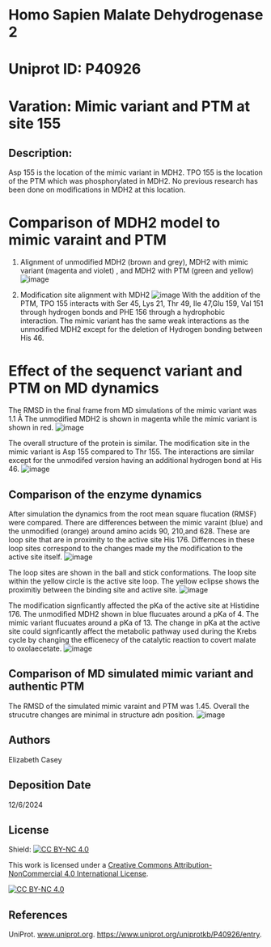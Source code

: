 # Homo Sapien Malate Dehydrogenase 2

# Uniprot ID: P40926

# Varation: Mimic variant and PTM at site 155

## Description:

Asp 155 is the location of the mimic variant in MDH2. TPO 155 is the location of the PTM which was phosphorylated in MDH2. No previous research has been done on modifications in MDH2 at this location. 

# Comparison of MDH2 model to mimic varaint and PTM
1. Alignment of unmodified MDH2 (brown and grey), MDH2 with mimic variant (magenta and violet) , and MDH2 with PTM (green and yellow) 
![image](https://github.com/user-attachments/assets/9654fe68-3f38-4cf4-8533-9d109c6419c3)

2. Modification site alignment with MDH2
![image](https://github.com/user-attachments/assets/9c461303-f79f-4ced-9047-9f658f538df3)
With the addition of the PTM, TPO 155 interacts with Ser 45, Lys 21, Thr 49, Ile 47,Glu 159, Val 151 through hydrogen bonds and PHE 156 through a hydrophobic interaction. The mimic variant has the same weak interactions as the unmodified MDH2 except for the deletion of Hydrogen bonding between His 46.

# Effect of the sequenct variant and PTM on MD dynamics
 The RMSD in the final frame from MD simulations of the mimic variant was 1.1 Å The unmodified MDH2 is shown in magenta while the mimic variant is shown in red. 
 ![image](https://github.com/user-attachments/assets/25e4242e-0ea8-4796-8dcc-bd473f0432ae)


 The overall structure of the protein is similar. The modification site in the mimic variant is Asp 155 compared to Thr 155. The interactions are similar except for the unmodifed version having an additional hydrogen bond at His 46.
 ![image](https://github.com/user-attachments/assets/66066dd2-0af5-4605-8f2a-df4a0d063e14)


 ## Comparison of the enzyme dynamics
 After simulation the dynamics from the root mean square flucation (RMSF) were compared. There are differences between the mimic varaint (blue) and the unmodified (orange) around amino acids 90, 210,and 628. These are loop site that are in proximity to the active site His 176. Differnces in these loop sites correspond to the changes made my the modification to the active site itself. 
![image](https://github.com/user-attachments/assets/9945bc04-f02a-49b7-b45c-c22363262f1f)

The loop sites are shown in the ball and stick conformations. The loop site within the yellow circle is the active site loop. The yellow eclipse shows the proximitiy between the binding site and active site. 
![image](https://github.com/user-attachments/assets/53c01d7a-ae2e-4f5d-934d-c721836b1585)

 The modification signficantly affected the pKa of the active site at Histidine 176. The unmodified MDH2 shown in blue flucuates around a pKa of 4. The mimic variant flucuates around a pKa of 13. The change in pKa at the active site could signficantly affect the metabolic pathway used during the Krebs cycle by changing the efficenecy of the catalytic reaction to covert malate to oxolaecetate. 
![image](https://github.com/user-attachments/assets/2bc31400-c373-4296-a53a-0617b4f3ed88)

## Comparison of MD simulated mimic variant and authentic PTM
The RMSD of the simulated mimic varaint and PTM was 1.45. Overall the strucutre changes are minimal in structure adn position. 
![image](https://github.com/user-attachments/assets/dc2f9e99-185e-4cac-bc18-0710f8aeca93)
## Authors

Elizabeth Casey

## Deposition Date
12/6/2024

## License

Shield: [![CC BY-NC 4.0][cc-by-nc-shield]][cc-by-nc]

This work is licensed under a
[Creative Commons Attribution-NonCommercial 4.0 International License][cc-by-nc].

[![CC BY-NC 4.0][cc-by-nc-image]][cc-by-nc]

[cc-by-nc]: https://creativecommons.org/licenses/by-nc/4.0/
[cc-by-nc-image]: https://licensebuttons.net/l/by-nc/4.0/88x31.png
[cc-by-nc-shield]: https://img.shields.io/badge/License-CC%20BY--NC%204.0-lightgrey.svg

## References
 UniProt. www.uniprot.org. https://www.uniprot.org/uniprotkb/P40926/entry. 
